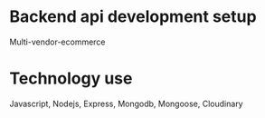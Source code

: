 # Backend api development setup

Multi-vendor-ecommerce

# Technology use

Javascript, Nodejs, Express, Mongodb, Mongoose, Cloudinary
